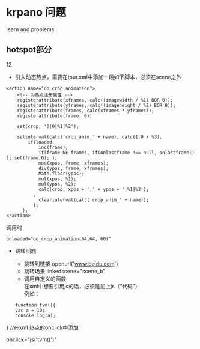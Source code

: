 # krpano 问题
learn  and problems

## hotspot部分
12

+ 引入动态热点，需要在tour.xml中添加一段如下脚本，必须在scene之外
```
<action name="do_crop_animation">
	<!-- 为热点注册属性 -->
	registerattribute(xframes, calc((imagewidth / %1) BOR 0));
	registerattribute(yframes, calc((imageheight / %2) BOR 0));
	registerattribute(frames, calc(xframes * yframes));
	registerattribute(frame, 0);
 
	set(crop, '0|0|%1|%2');
 
	setinterval(calc('crop_anim_' + name), calc(1.0 / %3),
		if(loaded,
			inc(frame);
			if(frame GE frames, if(onlastframe !== null, onlastframe() ); set(frame,0); );
			mod(xpos, frame, xframes);
			div(ypos, frame, xframes);
			Math.floor(ypos);
			mul(xpos, %1);
			mul(ypos, %2);
			calc(crop, xpos + '|' + ypos + '|%1|%2');
		  ,
			clearinterval(calc('crop_anim_' + name));
		  );
	  );
</action>

```
调用时 
```
onloaded="do_crop_animation(64,64, 60)"

```

+ 跳转问题

	+ 跳转到链接 openurl('www.baidu.com')
	+ 跳转场景 linkedscene="scene_b"
	+ 调用自定义的函数  
	在xml中想要引用js的话，必须是加上js（“代码”）   
	例如：
	```
	function tvm(){
	var a = 10;
	console.log(a);
}
//在xml 热点的onclick中添加

 onclick="js('tvm()')"

 ```
	






